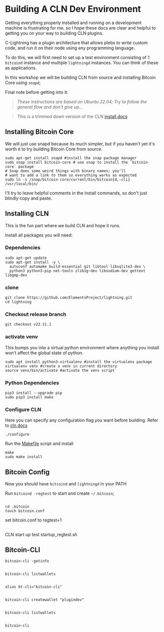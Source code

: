 # Building A CLN Dev Environment

Getting everything properly installed and running on a development machine is frustrating for me, so I hope these docs are clear and helpful to getting you on your way to building CLN plugins.

C-Lightning has a plugin architecture that allows plebs to write custom code, and run it on their node using any programming language.

To do this, we will first need to set up a test environment consisting of 1 `bitcoind` instance and multiple `lightningd` instances. You can think of these as applications.

In this workshop we will be building CLN from source and installing Bitcoin Core using `snapd`;

Final note before getting into it:

> _These instructions are based on Ubuntu 22.04; Try to follow the general flow and don't give up..._

> This is a trimmed down version of the CLN [install docs](https://github.com/ElementsProject/lightning/blob/master/doc/getting-started/getting-started/installation.md)

## Installing Bitcoin Core

We will just use snapd because its much simpler, but if you haven't yet it's worth it to try building Bitcoin Core from source.

```
sudo apt-get install snapd #install the snap package manager
sudo snap install bitcoin-core # use snap to install the `bitcoin-core` package
# Snap does some weird things with binary names; you'll
# want to add a link to them so everything works as expected
sudo ln -s /snap/bitcoin-core/current/bin/bitcoin{d,-cli} /usr/local/bin/
```

I'll try to leave helpful comments in the install commands, so don't just blindly copy and paste.

## Installing CLN

This is the fun part where we build CLN and hope it runs.

Install all packages you will need:

### Dependencies

```
sudo apt-get update
sudo apt-get install -y \
  autoconf automake build-essential git libtool libsqlite3-dev \
  python3 python3-pip net-tools zlib1g-dev libsodium-dev gettext libgmp-dev
```

### clone

```
git clone https://github.com/ElementsProject/lightning.git
cd lightning
```

### Checkout release branch

```
git checkout v22.11.1
```

### activate venv

This bumps you into a virtual python environment where anything you install won't affect the global state of python.

```
sudo apt install python3-virtualenv #install the virtualenv package
virtualenv venv #create a venv in current directory
source venv/bin/activate #activate the venv script
```

### Python Dependencies

```
pip3 install --upgrade pip
sudo pip3 install mako
```

### Configure CLN

Here you can specify any configuration flag you want before building. Refer to [cln docs](https://docs.corelightning.org/docs/configuration)

```
./configure
```

Run the [Makefile](https://github.com/ElementsProject/lightning/blob/master/Makefile) script and install

```
make
sudo make install
```

## Bitcoin Config

Now you should have `bitcoind` and `lightningd` in your PATH

Run `bitcoind -regtest` to start and create `~/.bitcoin`;

```

cd .bitcoin
touch bitcoin.conf

```

set bitcoin.conf to regtest=1

##

CLN start up test
startup_regtest.sh

## Bitcoin-CLI

`bitcoin-cli -getinfo`

```

bitcoin-cli listwallets

```

```

alias bt-cli="bitcoin-cli"

```

```

bitcoin-cli createwallet "plugindev"

```

```

bitcoin-cli listwallets

```

```

bitcoin-cli

```

```

```
